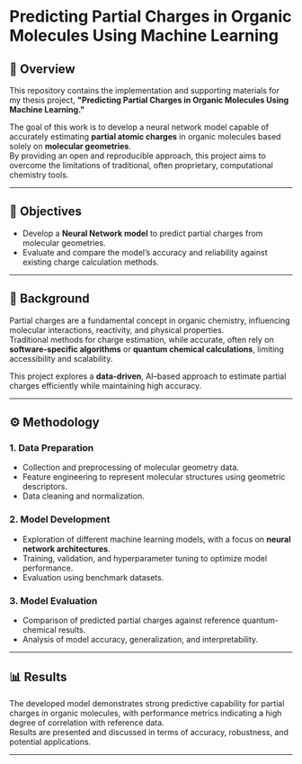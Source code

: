 # Predicting Partial Charges in Organic Molecules Using Machine Learning

## 📘 Overview

This repository contains the implementation and supporting materials for my thesis project, **"Predicting Partial Charges in Organic Molecules Using Machine Learning."**

The goal of this work is to develop a neural network model capable of accurately estimating **partial atomic charges** in organic molecules based solely on **molecular geometries**.  
By providing an open and reproducible approach, this project aims to overcome the limitations of traditional, often proprietary, computational chemistry tools.

---

## 🎯 Objectives

- Develop a **Neural Network model** to predict partial charges from molecular geometries.  
- Evaluate and compare the model’s accuracy and reliability against existing charge calculation methods.  

---

## 🧠 Background

Partial charges are a fundamental concept in organic chemistry, influencing molecular interactions, reactivity, and physical properties.  
Traditional methods for charge estimation, while accurate, often rely on **software-specific algorithms** or **quantum chemical calculations**, limiting accessibility and scalability.

This project explores a **data-driven**, AI–based approach to estimate partial charges efficiently while maintaining high accuracy.

---

## ⚙️ Methodology

### 1. **Data Preparation**
- Collection and preprocessing of molecular geometry data.
- Feature engineering to represent molecular structures using geometric descriptors.
- Data cleaning and normalization.

### 2. **Model Development**
- Exploration of different machine learning models, with a focus on **neural network architectures**.
- Training, validation, and hyperparameter tuning to optimize model performance.
- Evaluation using benchmark datasets.

### 3. **Model Evaluation**
- Comparison of predicted partial charges against reference quantum-chemical results.
- Analysis of model accuracy, generalization, and interpretability.

---

## 📊 Results

The developed model demonstrates strong predictive capability for partial charges in organic molecules, with performance metrics indicating a high degree of correlation with reference data.  
Results are presented and discussed in terms of accuracy, robustness, and potential applications.

---
